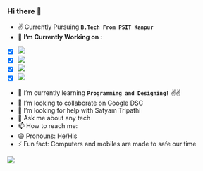 ### Hi there 👋

- ✌️ Currently Pursuing **`B.Tech From PSIT Kanpur`**
- 🔭 **I’m Currently Working on :**
- [x] ![](https://img.shields.io/badge/Python-%7C-0%2C%2022%2C%20100)  
- [x] ![](https://img.shields.io/badge/Web_Developing-%7C-orange)
- [x] ![](https://img.shields.io/badge/Video_Editing-%7C-blue)
- [x] ![](https://img.shields.io/badge/Data_Structure-%7C-yellow)
- 🌱 I’m currently learning **`Programming and Designing!`** ✌️✌️
- 👯 I’m looking to collaborate on Google DSC
- 🤔 I’m looking for help with Satyam Tripathi
- 💬 Ask me about any tech 
- 📫 How to reach me: 
- 😄 Pronouns: He/His
- ⚡ Fun fact: Computers and mobiles are made to safe our time 
<img src ="https://github-readme-stats.vercel.app/api?username=Satyam-bajpai007&&show_icons=true&title_color=ffffff&icon_color=bb2acf&text_color=daf7dc&bg_color=151515">
